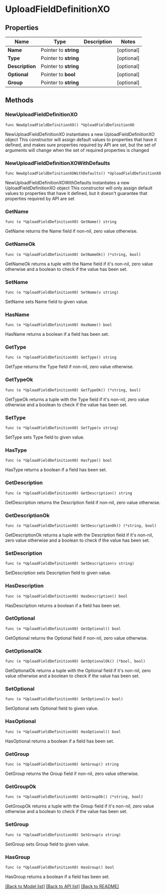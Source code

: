 # UploadFieldDefinitionXO

## Properties

Name | Type | Description | Notes
------------ | ------------- | ------------- | -------------
**Name** | Pointer to **string** |  | [optional] 
**Type** | Pointer to **string** |  | [optional] 
**Description** | Pointer to **string** |  | [optional] 
**Optional** | Pointer to **bool** |  | [optional] 
**Group** | Pointer to **string** |  | [optional] 

## Methods

### NewUploadFieldDefinitionXO

`func NewUploadFieldDefinitionXO() *UploadFieldDefinitionXO`

NewUploadFieldDefinitionXO instantiates a new UploadFieldDefinitionXO object
This constructor will assign default values to properties that have it defined,
and makes sure properties required by API are set, but the set of arguments
will change when the set of required properties is changed

### NewUploadFieldDefinitionXOWithDefaults

`func NewUploadFieldDefinitionXOWithDefaults() *UploadFieldDefinitionXO`

NewUploadFieldDefinitionXOWithDefaults instantiates a new UploadFieldDefinitionXO object
This constructor will only assign default values to properties that have it defined,
but it doesn't guarantee that properties required by API are set

### GetName

`func (o *UploadFieldDefinitionXO) GetName() string`

GetName returns the Name field if non-nil, zero value otherwise.

### GetNameOk

`func (o *UploadFieldDefinitionXO) GetNameOk() (*string, bool)`

GetNameOk returns a tuple with the Name field if it's non-nil, zero value otherwise
and a boolean to check if the value has been set.

### SetName

`func (o *UploadFieldDefinitionXO) SetName(v string)`

SetName sets Name field to given value.

### HasName

`func (o *UploadFieldDefinitionXO) HasName() bool`

HasName returns a boolean if a field has been set.

### GetType

`func (o *UploadFieldDefinitionXO) GetType() string`

GetType returns the Type field if non-nil, zero value otherwise.

### GetTypeOk

`func (o *UploadFieldDefinitionXO) GetTypeOk() (*string, bool)`

GetTypeOk returns a tuple with the Type field if it's non-nil, zero value otherwise
and a boolean to check if the value has been set.

### SetType

`func (o *UploadFieldDefinitionXO) SetType(v string)`

SetType sets Type field to given value.

### HasType

`func (o *UploadFieldDefinitionXO) HasType() bool`

HasType returns a boolean if a field has been set.

### GetDescription

`func (o *UploadFieldDefinitionXO) GetDescription() string`

GetDescription returns the Description field if non-nil, zero value otherwise.

### GetDescriptionOk

`func (o *UploadFieldDefinitionXO) GetDescriptionOk() (*string, bool)`

GetDescriptionOk returns a tuple with the Description field if it's non-nil, zero value otherwise
and a boolean to check if the value has been set.

### SetDescription

`func (o *UploadFieldDefinitionXO) SetDescription(v string)`

SetDescription sets Description field to given value.

### HasDescription

`func (o *UploadFieldDefinitionXO) HasDescription() bool`

HasDescription returns a boolean if a field has been set.

### GetOptional

`func (o *UploadFieldDefinitionXO) GetOptional() bool`

GetOptional returns the Optional field if non-nil, zero value otherwise.

### GetOptionalOk

`func (o *UploadFieldDefinitionXO) GetOptionalOk() (*bool, bool)`

GetOptionalOk returns a tuple with the Optional field if it's non-nil, zero value otherwise
and a boolean to check if the value has been set.

### SetOptional

`func (o *UploadFieldDefinitionXO) SetOptional(v bool)`

SetOptional sets Optional field to given value.

### HasOptional

`func (o *UploadFieldDefinitionXO) HasOptional() bool`

HasOptional returns a boolean if a field has been set.

### GetGroup

`func (o *UploadFieldDefinitionXO) GetGroup() string`

GetGroup returns the Group field if non-nil, zero value otherwise.

### GetGroupOk

`func (o *UploadFieldDefinitionXO) GetGroupOk() (*string, bool)`

GetGroupOk returns a tuple with the Group field if it's non-nil, zero value otherwise
and a boolean to check if the value has been set.

### SetGroup

`func (o *UploadFieldDefinitionXO) SetGroup(v string)`

SetGroup sets Group field to given value.

### HasGroup

`func (o *UploadFieldDefinitionXO) HasGroup() bool`

HasGroup returns a boolean if a field has been set.


[[Back to Model list]](../README.md#documentation-for-models) [[Back to API list]](../README.md#documentation-for-api-endpoints) [[Back to README]](../README.md)


